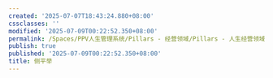 ```yaml
---
created: '2025-07-07T18:43:24.880+08:00'
cssclasses: ''
modified: '2025-07-09T00:22:52.350+08:00'
permalink: /Spaces/PPV人生管理系统/Pillars - 经营领域/Pillars - 人生经营领域/运动/增肌减脂计划/力量训练动作库/侧平举.md
publish: true
published: '2025-07-09T00:22:52.350+08:00'
title: 侧平举
---
```

